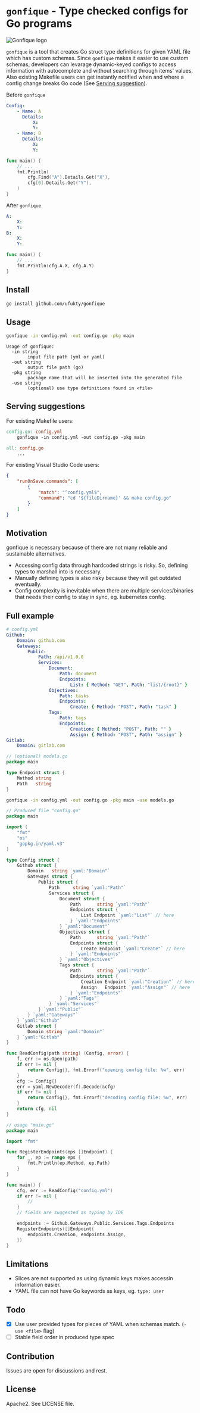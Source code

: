 # `gonfique` - Type checked configs for Go programs

![Gonfique logo](assets/Gonfique@400w.png)

`gonfique` is a tool that creates Go struct type definitions for given YAML file which has custom schemas. Since `gonfique` makes it easier to use custom schemas, developers can levarage dynamic-keyed configs to access information with autocomplete and without searching through items' values. Also existing Makefile users can get instantly notified when and where a config change breaks Go code (See [Serving suggestion](#serving-suggestions)).

Before `gonfique`

```yaml
Config:
    - Name: A
      Details:
          X:
          Y:
    - Name: B
      Details:
          X:
          Y:
```

```go
func main() {
    // ...
    fmt.Println(
        cfg.Find("A").Details.Get("X"),
        cfg[0].Details.Get("Y"),
    )
}
```

After `gonfique`

```yaml
A:
    X:
    Y:
B:
    X:
    Y:
```

```go
func main() {
    // ...
    fmt.Println(cfg.A.X, cfg.A.Y)
}
```

## Install

```sh
go install github.com/ufukty/gonfique
```

## Usage

```sh
gonfique -in config.yml -out config.go -pkg main
```

```
Usage of gonfique:
  -in string
        input file path (yml or yaml)
  -out string
        output file path (go)
  -pkg string
        package name that will be inserted into the generated file
  -use string
        (optional) use type definitions found in <file>
```

## Serving suggestions

For existing Makefile users:

```Makefile
config.go: config.yml
    gonfique -in config.yml -out config.go -pkg main

all: config.go
    ...
```

For existing Visual Studio Code users:

```json
{
    "runOnSave.commands": [
        {
            "match": "^config.yml$",
            "command": "cd '${fileDirname}' && make config.go"
        }
    ]
}
```

## Motivation

gonfique is necessary because of there are not many reliable and sustainable alternatives.

-   Accessing config data through hardcoded strings is risky. So, defining types to marshall into is necessary.
-   Manually defining types is also risky because they will get outdated eventually.
-   Config complexity is inevitable when there are multiple services/binaries that needs their config to stay in sync, eg. kubernetes config.

## Full example

```yml
# config.yml
Github:
    Domain: github.com
    Gateways:
        Public:
            Path: /api/v1.0.0
            Services:
                Document:
                    Path: document
                    Endpoints:
                        List: { Method: "GET", Path: "list/{root}" }
                Objectives:
                    Path: tasks
                    Endpoints:
                        Create: { Method: "POST", Path: "task" }
                Tags:
                    Path: tags
                    Endpoints:
                        Creation: { Method: "POST", Path: "" }
                        Assign: { Method: "POST", Path: "assign" }
Gitlab:
    Domain: gitlab.com
```

```go
// (optional) models.go
package main

type Endpoint struct {
    Method string
    Path   string
}
```

```sh
gonfique -in config.yml -out config.go -pkg main -use models.go
```

```go
// Produced file "config.go"
package main

import (
	"fmt"
	"os"
	"gopkg.in/yaml.v3"
)

type Config struct {
	Github struct {
		Domain   string `yaml:"Domain"`
		Gateways struct {
			Public struct {
				Path     string `yaml:"Path"`
				Services struct {
					Document struct {
						Path      string `yaml:"Path"`
						Endpoints struct {
							List Endpoint `yaml:"List"` // here
						} `yaml:"Endpoints"`
					} `yaml:"Document"`
					Objectives struct {
						Path      string `yaml:"Path"`
						Endpoints struct {
							Create Endpoint `yaml:"Create"` // here
						} `yaml:"Endpoints"`
					} `yaml:"Objectives"`
					Tags struct {
						Path      string `yaml:"Path"`
						Endpoints struct {
							Creation Endpoint `yaml:"Creation"` // here
							Assign   Endpoint `yaml:"Assign"` // here
						} `yaml:"Endpoints"`
					} `yaml:"Tags"`
				} `yaml:"Services"`
			} `yaml:"Public"`
		} `yaml:"Gateways"`
	} `yaml:"Github"`
	Gitlab struct {
		Domain string `yaml:"Domain"`
	} `yaml:"Gitlab"`
}

func ReadConfig(path string) (Config, error) {
	f, err := os.Open(path)
	if err != nil {
		return Config{}, fmt.Errorf("opening config file: %w", err)
	}
	cfg := Config{}
	err = yaml.NewDecoder(f).Decode(&cfg)
	if err != nil {
		return Config{}, fmt.Errorf("decoding config file: %w", err)
	}
	return cfg, nil
}
```

```go
// usage "main.go"
package main

import "fmt"

func RegisterEndpoints(eps []Endpoint) {
    for _, ep := range eps {
        fmt.Println(ep.Method, ep.Path)
    }
}

func main() {
    cfg, err := ReadConfig("config.yml")
    if err != nil {
        //
    }
    // fields are suggested as typing by IDE

    endpoints := Github.Gateways.Public.Services.Tags.Endpoints
    RegisterEndpoints([]Endpoint{
        endpoints.Creation, endpoints.Assign,
    })
}
```

## Limitations

-   Slices are not supported as using dynamic keys makes accessin information easier.
-   YAML file can not have Go keywords as keys, eg. `type: user`

## Todo

-   [x] Use user provided types for pieces of YAML when schemas match. (`-use <file>` flag)
-   [ ] Stable field order in produced type spec

## Contribution

Issues are open for discussions and rest.

## License

Apache2. See LICENSE file.
